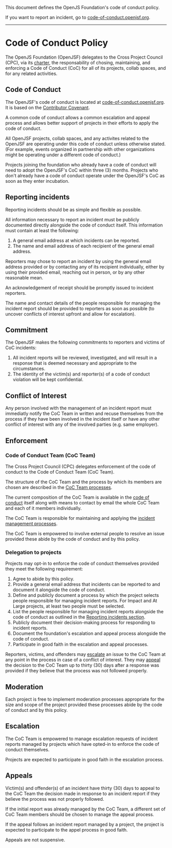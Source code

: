 This document defines the OpenJS Foundation's code of conduct policy.

If you want to report an incident, go to [code-of-conduct.openjsf.org][CoC].

***

# Code of Conduct Policy

The OpenJS Foundation (OpenJSF) delegates to the Cross Project Council (CPC), via its [charter][], the responsability of chosing, maintaining, and enforcing a Code of Conduct (CoC) for all of its projects, collab spaces, and for any related activities.

## Code of Conduct

The OpenJSF's code of conduct is located at [code-of-conduct.openjsf.org][CoC]. It is based on the [Contributor Covenant](https://www.contributor-covenant.org/).

A common code of conduct allows a common escalation and appeal process and allows better support of projects in their efforts to apply the code of conduct.

All OpenJSF projects, collab spaces, and any activites related to the OpenJSF are operating under this code of conduct unless otherwise stated. (For example, events organized in partnership with other organizations might be operating under a different code of conduct.)

Projects joining the foundation who already have a code of conduct will need to adopt the OpenJSF's CoC within three (3) months. Projects who don't already have a code of conduct operate under the OpenJSF's CoC as soon as they enter incubation.

## Reporting incidents

Reporting incidents should be as simple and flexible as possible.

All information necessary to report an incident must be publicly documented directly alongside the code of conduct itself. This information must contain at least the following:

1. A general email address at which incidents can be reported.
2. The name and email address of each recipient of the general email address.

Reporters may chose to report an incident by using the general email address provided or by contacting any of its recipient individually, either by using their provided email, reaching out in person, or by any other reasonable mean.

An acknowledgement of receipt should be promptly issued to incident reporters.

The name and contact details of the people responsible for managing the incident report should be provided to reporters as soon as possible (to uncover conflicts of interest upfront and allow for escalation).

## Commitment

The OpenJSF makes the following commitments to reporters and victims of CoC incidents:

1. All incident reports will be reviewed, investigated, and will result in a response that is deemed necessary and appropriate to the circumstances.
2. The identity of the victim(s) and reporter(s) of a code of conduct violation will be kept confidential.

## Conflict of Interest

Any person involved with the management of an incident report must immediatly notify the CoC Team in written and recuse themselves from the process if they have been involved in the incident itself or have any other conflict of interest with any of the involved parties (e.g. same employer).

## Enforcement

### Code of Conduct Team (CoC Team)

The Cross Project Council (CPC) delegates enforcement of the code of conduct to the Code of Conduct Team (CoC Team).

The structure of the CoC Team and the process by which its members are chosen are described in the [CoC Team processes][].

The current composition of the CoC Team is available in the [code of conduct][CoC] itself along with means to contact by email the whole CoC Team and each of it members individually.

The CoC Team is responsible for maintaining and applying the [incident management processes][].

The CoC Team is empowered to involve external people to resolve an issue provided these abide by the code of conduct and by this policy.

### Delegation to projects

Projects may opt-in to enforce the code of conduct themselves provided they meet the following requirement:

1. Agree to abide by this policy.
2. Provide a general email address that incidents can be reported to and document it alongside the code of conduct.
3. Define and publicly document a process by which the project selects people responsible for managing incident reports. For Impact and At Large projects, at least two people must be selected.
4. List the people responsible for managing incident reports alongside the code of conduct as outlined in the [Reporting incidents section](#reporting-incidents).
5. Publicly document their decision-making process for responding to incident reports.
6. Document the foundation's escalation and appeal process alongside the code of conduct.
7. Participate in good faith in the escalation and appeal processes.

Reporters, victims, and offenders may [escalate](#escalation) an issue to the CoC Team at any point in the process in case of a conflict of interest. They may [appeal](#appeals) the decision to the CoC Team up to thirty (30) days after a response was provided if they believe that the process was not followed properly.

## Moderation

Each project is free to implement moderation processes appropriate for the size and scope of the project provided these processes abide by the code of conduct and by this policy.

## Escalation

The CoC Team is empowered to manage escalation requests of incident reports managed by projects which have opted-in to enforce the code of conduct themselves.

Projects are expected to participate in good faith in the escalation process. 

## Appeals

Victim(s) and offender(s) of an incident have thirty (30) days to appeal to the CoC Team the decision made in response to an incident report if they believe the process was not properly followed.

If the initial report was already managed by the CoC Team, a different set of CoC Team members should be chosen to manage the appeal process.

If the appeal follows an incident report managed by a project, the project is expected to participate to the appel process in good faith. 

Appeals are not suspensive.


[CoC]: https://code-of-conduct.openjsf.org/
[Charter]: https://github.com/openjs-foundation/cross-project-council/blob/main/CPC-CHARTER.md
[CoC Team processes]: https://github.com/openjs-foundation/cross-project-council/blob/main/conduct/COC_PROCESS_FOR_COC_TEAM.md
[incident management processes]:  https://github.com/openjs-foundation/cross-project-council/blob/main/conduct/COC_PROCESS_FOR_INCIDENT_MANAGEMENT.md